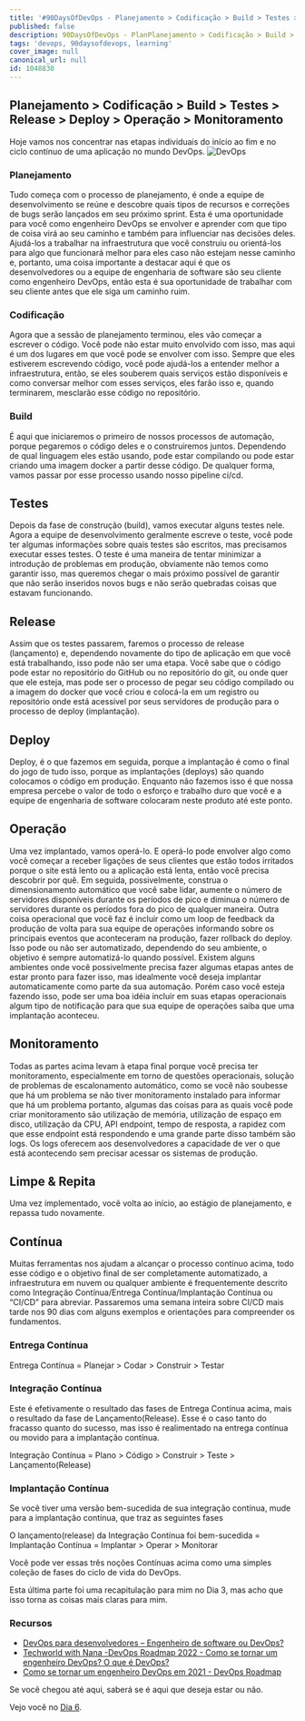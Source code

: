 ```yaml
---
title: '#90DaysOfDevOps - Planejamento > Codificação > Build > Testes > Release > Deploy > Operação > Monitoramento > - Dia 5'
published: false
description: 90DaysOfDevOps - PlanPlanejamento > Codificação > Build > Testes > Release > Deploy > Operação > Monitoramento >
tags: 'devops, 90daysofdevops, learning'
cover_image: null
canonical_url: null
id: 1048830
---
```


## Planejamento > Codificação > Build > Testes > Release > Deploy > Operação > Monitoramento

Hoje vamos nos concentrar nas etapas individuais do início ao fim e no ciclo contínuo de uma aplicação no mundo DevOps.
![DevOps](Images/Day5_DevOps8.png)

### Planejamento

Tudo começa com o processo de planejamento, é onde a equipe de desenvolvimento se reúne e descobre quais tipos de recursos e correções de bugs serão lançados em seu próximo sprint. Esta é uma oportunidade para você como engenheiro DevOps se envolver e aprender com que tipo de coisa virá ao seu caminho e também para  influenciar nas decisões deles. Ajudá-los a trabalhar na infraestrutura que você construiu ou orientá-los para algo que funcionará melhor para eles caso não estejam nesse caminho e, portanto, uma coisa importante a destacar aqui é que os desenvolvedores ou a equipe de engenharia de software são seu cliente como engenheiro DevOps, então esta é sua oportunidade de trabalhar com seu cliente antes que ele siga um caminho ruim.

### Codificação

Agora que a sessão de planejamento terminou, eles vão começar a escrever o código. Você pode não estar muito envolvido com isso, mas aqui é um dos lugares em que você pode se envolver com isso. Sempre que eles estiverem escrevendo código, você pode ajudá-los a entender melhor a infraestrutura, então, se eles souberem quais serviços estão disponíveis e como conversar melhor com esses serviços, eles farão isso e, quando terminarem, mesclarão esse código no repositório.

### Build

É aqui que iniciaremos o primeiro de nossos processos de automação, porque pegaremos o código deles e o construiremos juntos. Dependendo de qual linguagem eles estão usando, pode estar compilando ou pode estar criando uma imagem docker a partir desse código. De qualquer forma, vamos passar por esse processo usando nosso pipeline ci/cd.

## Testes

Depois da fase de construção (build), vamos executar alguns testes nele. Agora a equipe de desenvolvimento geralmente escreve o teste, você pode ter algumas informações sobre quais testes são escritos, mas precisamos executar esses testes. O teste é uma maneira de tentar minimizar a introdução de problemas em produção, obviamente não temos como garantir isso, mas queremos chegar o mais próximo possível de garantir que não serão inseridos novos bugs e não serão quebradas coisas que estavam funcionando.

## Release

Assim que os testes passarem, faremos o processo de release (lançamento) e, dependendo novamente do tipo de aplicação em que você está trabalhando, isso pode não ser uma etapa. Você sabe que o código pode estar no repositório do GitHub ou no repositório do git, ou onde quer que ele esteja, mas pode ser o processo de pegar seu código compilado ou a imagem do docker que você criou e colocá-la em um registro ou repositório onde está acessível por seus servidores de produção para o processo de deploy (implantação).

## Deploy

Deploy, é o que fazemos em seguida, porque a implantação é como o final do jogo de tudo isso, porque as implantações (deploys) são quando colocamos o código em produção. Enquanto não fazemos isso é que nossa empresa percebe o valor de todo o esforço e trabalho duro que você e a equipe de engenharia de software colocaram neste produto até este ponto.

## Operação

Uma vez implantado, vamos operá-lo. E operá-lo pode envolver algo como você começar a receber ligações de seus clientes que estão todos irritados porque o site está lento ou a aplicação está lenta, então você precisa descobrir por quê. Em seguida, possivelmente, construa o dimensionamento automático que você sabe lidar, aumente o número de servidores disponíveis durante os períodos de pico e diminua o número de servidores durante os períodos fora do pico de qualquer maneira. Outra coisa operacional que você faz é incluir como um loop de feedback da produção de volta para sua equipe de operações informando sobre os principais eventos que aconteceram na produção, fazer rollback do deploy. Isso pode ou não ser automatizado, dependendo do seu ambiente, o objetivo é sempre automatizá-lo quando possível. Existem alguns ambientes onde você possivelmente precisa fazer algumas etapas antes de estar pronto para fazer isso, mas idealmente você deseja implantar automaticamente como parte da sua automação. Porém caso você esteja fazendo isso, pode ser uma boa idéia incluir em suas etapas operacionais algum tipo de notificação para que sua equipe de operações saiba que uma implantação aconteceu.

## Monitoramento

Todas as partes acima levam à etapa final porque você precisa ter monitoramento, especialmente em torno de questões operacionais, solução de problemas de escalonamento automático, como se você não soubesse que há um problema se não tiver monitoramento instalado para informar que há um problema portanto, algumas das coisas para as quais você pode criar monitoramento são utilização de memória, utilização de espaço em disco, utilização da CPU, API endpoint, tempo de resposta, a rapidez com que esse endpoint está respondendo e uma grande parte disso também são logs. Os logs oferecem aos desenvolvedores a capacidade de ver o que está acontecendo sem precisar acessar os sistemas de produção.

## Limpe & Repita

Uma vez implementado, você volta ao início, ao estágio de planejamento, e repassa tudo novamente.

## Contínua

Muitas ferramentas nos ajudam a alcançar o processo contínuo acima, todo esse código e o objetivo final de ser completamente automatizado, a infraestrutura em nuvem ou qualquer ambiente é frequentemente descrito como Integração Contínua/Entrega Contínua/Implantação Contínua ou “CI/CD” para abreviar. Passaremos uma semana inteira sobre CI/CD mais tarde nos 90 dias com alguns exemplos e orientações para compreender os fundamentos.

### Entrega Contínua

Entrega Contínua = Planejar > Codar > Construir > Testar

### Integração Contínua

Este é efetivamente o resultado das fases de Entrega Contínua acima, mais o resultado da fase de Lançamento(Release). Esse é o caso tanto do fracasso quanto do sucesso, mas isso é realimentado na entrega contínua ou movido para a implantação contínua.

Integração Contínua = Plano > Código > Construir > Teste > Lançamento(Release)

### Implantação Contínua

Se você tiver uma versão bem-sucedida de sua integração contínua, mude para a implantação contínua, que traz as seguintes fases

O lançamento(release) da Integração Contínua foi bem-sucedida = Implantação Contínua = Implantar > Operar > Monitorar

Você pode ver essas três noções Contínuas acima como uma simples coleção de fases do ciclo de vida do DevOps.

Esta última parte foi uma recapitulação para mim no Dia 3, mas acho que isso torna as coisas mais claras para mim.

### Recursos

- [DevOps para desenvolvedores – Engenheiro de software ou DevOps?](https://www.youtube.com/watch?v=a0-uE3rOyeU)
- [Techworld with Nana -DevOps Roadmap 2022 - Como se tornar um engenheiro DevOps? O que é DevOps?](https://www.youtube.com/watch?v=9pZ2xmsSDdo&t=125s)
- [Como se tornar um engenheiro DevOps em 2021 - DevOps Roadmap](https://www.youtube.com/watch?v=5pxbp6FyTfk)

Se você chegou até aqui, saberá se é aqui que deseja estar ou não.

Vejo você no [Dia 6](day06.md).
